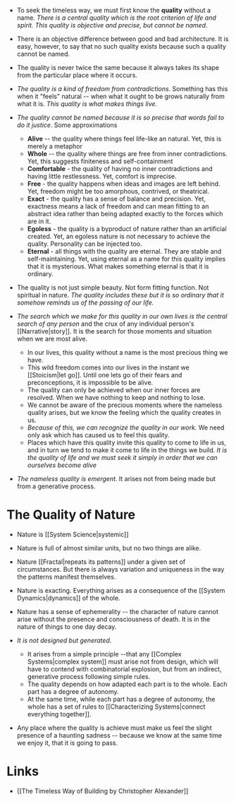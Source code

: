 * To seek the timeless way, we must first know the **quality** without a name. *There is a central quality which is the root criterion of life and spirit. This quality is objective and precise, but cannot be named*.

* There is an objective difference between good and bad architecture. It is easy, however, to say that no such quality exists because such a quality cannot be named.
* The quality is never twice the same because it always takes its shape from the particular place where it occurs.
* *The quality is a kind of freedom from contradictions*. Something has this when it "feels" natural -- when what it ought to be grows naturally from what it is. *This quality is what makes things live.*
* *The quality cannot be named because it is so precise that words fail to do it justice*. Some approximations
	* **Alive** -- the quality where things feel life-like an natural. Yet, this is merely a metaphor 
	* **Whole** -- the quality where things are free from inner contradictions. Yet, this suggests finiteness and self-containment
	* **Comfortable** - the quality of having no inner contradictions and having little restlessness. Yet, comfort is imprecise.
	* **Free** - the quality happens when ideas and images are left behind. Yet, freedom might be too amorphous, contrived, or theatrical.
	* **Exact** - the quality has a sense of balance and precision. Yet, exactness means a lack of freedom and can mean fitting to an abstract idea rather than being adapted exactly to the forces which are in it.
	* **Egoless** - the quality is a byproduct of nature rather than an artificial created. Yet, an egoless nature is not necessary to achieve the quality. Personality can be injected too. 
	* **Eternal** - all things with the quality are eternal. They are stable and self-maintaining. Yet, using eternal as a name for this quality implies that it is mysterious. What makes something eternal is that it is ordinary. 

* The quality is not just simple beauty. Not form fitting function. Not spiritual in nature. *The quality includes these but it is so ordinary that it somehow reminds us of the passing of our life.*

* *The search which we make for this quality in our own lives is the central search of any person* and the crux of any individual person's [[Narrative|story]]. It is the search for those moments and situation when we are most alive.
	* In our lives, this quality without a name is the most precious thing we have.
	* This wild freedom comes into our lives in the instant we [[Stoicism|let go]].  Until one lets go of their fears and preconceptions, it is impossible to be alive.
	* The quality can only be achieved when our inner forces are resolved. When we have nothing to keep and nothing to lose.
	* We cannot be aware of the precious moments where the nameless quality arises, but we know the feeling which the quality creates in us.
	* *Because of this, we can recognize the quality in our work.* We need only ask which has caused us to feel this quality.
	* Places which have this quality invite this quality to come to life in us, and in turn we tend to make it come to life in the things we build. *It is the quality of life and we must seek it simply in order that we can ourselves become alive*

* *The nameless quality is emergent*. It arises not from being made but from a generative process.
# The Quality of Nature
* Nature is [[System Science|systemic]] 
* Nature is full of almost similar units, but no two things are alike. 
* Nature [[Fractal|repeats its patterns]] under a given set of circumstances. But there is always variation and uniqueness in the way the patterns manifest themselves.
* Nature is exacting. Everything arises as a consequence of the [[System Dynamics|dynamics]] of the whole.
* Nature has a sense of ephemerality -- the character of nature cannot arise without the presence and consciousness of death. It is in the nature of things to one day decay.
* *It is not designed but generated.*
	* It arises from a simple principle --that any [[Complex Systems|complex system]] must arise not from design, which will have to contend with combinatorial explosion, but from an indirect, generative process following simple rules. 
	* The quality depends on how adapted each part is to the whole. Each part has a degree of autonomy.
	* At the same time, while each part has a degree of autonomy, the whole has a set of rules to [[Characterizing Systems|connect everything together]].


* Any place where the quality is achieve must make us feel the slight presence of a haunting sadness -- because we know at the same time we enjoy it, that it is going to pass.
# Links
* [[The Timeless Way of Building by Christopher Alexander]]